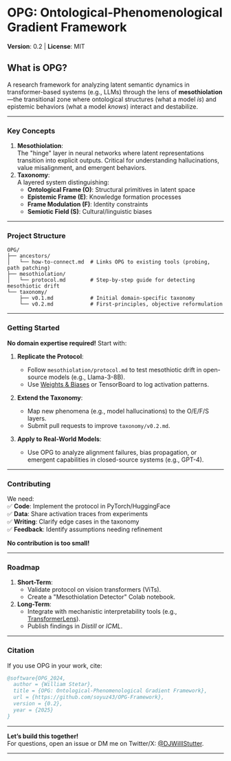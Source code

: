 # OPG: Ontological-Phenomenological Gradient Framework  
**Version**: 0.2 | **License**: MIT  

## What is OPG?  
A research framework for analyzing latent semantic dynamics in transformer-based systems (e.g., LLMs) through the lens of **mesothiolation**—the transitional zone where ontological structures (what a model *is*) and epistemic behaviors (what a model *knows*) interact and destabilize.  

---

### Key Concepts  
1. **Mesothiolation**:  
   The "hinge" layer in neural networks where latent representations transition into explicit outputs. Critical for understanding hallucinations, value misalignment, and emergent behaviors.  
2. **Taxonomy**:  
   A layered system distinguishing:  
   - **Ontological Frame (O)**: Structural primitives in latent space  
   - **Epistemic Frame (E)**: Knowledge formation processes  
   - **Frame Modulation (F)**: Identity constraints  
   - **Semiotic Field (S)**: Cultural/linguistic biases  

---

### Project Structure  
```  
OPG/  
├── ancestors/  
│   └── how-to-connect.md  # Links OPG to existing tools (probing, path patching)  
├── mesothiolation/  
│   └── protocol.md        # Step-by-step guide for detecting mesothiotic drift  
└── taxonomy/  
    ├── v0.1.md            # Initial domain-specific taxonomy  
    └── v0.2.md            # First-principles, objective reformulation  
```  

---

### Getting Started  
**No domain expertise required!** Start with:  
1. **Replicate the Protocol**:  
   - Follow `mesothiolation/protocol.md` to test mesothiotic drift in open-source models (e.g., Llama-3-8B).  
   - Use [Weights & Biases](https://wandb.ai) or TensorBoard to log activation patterns.  

2. **Extend the Taxonomy**:  
   - Map new phenomena (e.g., model hallucinations) to the O/E/F/S layers.  
   - Submit pull requests to improve `taxonomy/v0.2.md`.  

3. **Apply to Real-World Models**:  
   - Use OPG to analyze alignment failures, bias propagation, or emergent capabilities in closed-source systems (e.g., GPT-4).  

---

### Contributing  
We need:  
✅ **Code**: Implement the protocol in PyTorch/HuggingFace  
✅ **Data**: Share activation traces from experiments  
✅ **Writing**: Clarify edge cases in the taxonomy  
✅ **Feedback**: Identify assumptions needing refinement  

**No contribution is too small!**  

---

### Roadmap  
1. **Short-Term**:  
   - Validate protocol on vision transformers (ViTs).  
   - Create a "Mesothiolation Detector" Colab notebook.  
2. **Long-Term**:  
   - Integrate with mechanistic interpretability tools (e.g., [TransformerLens](https://github.com/neelnanda-io/TransformerLens)).  
   - Publish findings in *Distill* or *ICML*.  

---

### Citation  
If you use OPG in your work, cite:  
```bibtex  
@software{OPG_2024,  
  author = {William Stetar},  
  title = {OPG: Ontological-Phenomenological Gradient Framework},  
  url = {https://github.com/soyuz43/OPG-Framework},  
  version = {0.2},  
  year = {2025}  
}  
```  

---

**Let’s build this together!**  
For questions, open an issue or DM me on Twitter/X: [@DJWillIStutter](https://x.com/DJWillIStutter).  

--- 